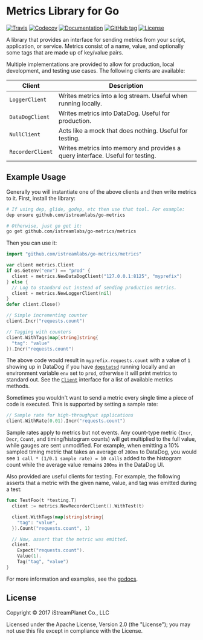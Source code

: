 # Metrics Library for Go

[![Travis](https://img.shields.io/travis/istreamlabs/go-metrics.svg)](https://travis-ci.org/istreamlabs/go-metrics) [![Codecov](https://img.shields.io/codecov/c/github/istreamlabs/go-metrics.svg)](https://codecov.io/gh/istreamlabs/go-metrics) [![Documentation](https://img.shields.io/badge/godoc-reference-blue.svg)](https://godoc.org/github.com/istreamlabs/go-metrics/metrics) [![GitHub tag](https://img.shields.io/github/tag/istreamlabs/go-metrics.svg)](https://github.com/istreamlabs/go-metrics/releases) [![License](https://img.shields.io/github/license/istreamlabs/go-metrics.svg)](https://github.com/istreamlabs/go-metrics/blob/master/LICENSE)

A library that provides an interface for sending metrics from your script, application, or service. Metrics consist of a name, value, and optionally some tags that are made up of key/value pairs.

Multiple implementations are provided to allow for production, local development, and testing use cases. The following clients are available:

Client           | Description
---------------- | -----------
`LoggerClient`   | Writes metrics into a log stream. Useful when running locally.
`DataDogClient`  | Writes metrics into DataDog. Useful for production.
`NullClient`     | Acts like a mock that does nothing. Useful for testing.
`RecorderClient` | Writes metrics into memory and provides a query interface. Useful for testing.

## Example Usage

Generally you will instantiate one of the above clients and then write metrics to it. First, install the library:

```sh
# If using dep, glide, godep, etc then use that tool. For example:
dep ensure github.com/istreamlabs/go-metrics

# Otherwise, just go get it:
go get github.com/istreamlabs/go-metrics/metrics
```

Then you can use it:

```go
import "github.com/istreamlabs/go-metrics/metrics"

var client metrics.Client
if os.Getenv("env") == "prod" {
  client = metrics.NewDataDogClient("127.0.0.1:8125", "myprefix")
} else {
  // Log to standard out instead of sending production metrics.
  client = metrics.NewLoggerClient(nil)
}
defer client.Close()

// Simple incrementing counter
client.Incr("requests.count")

// Tagging with counters
client.WithTags(map[string]string{
  "tag": "value"
}).Incr("requests.count")
```

The above code would result in `myprefix.requests.count` with a value of `1` showing up in DataDog if you have [`dogstatsd`](https://docs.datadoghq.com/guides/dogstatsd/) running locally and an environment variable `env` set to `prod`, otherwise it will print metrics to standard out. See the [`Client`](https://godoc.org/github.com/istreamlabs/go-metrics/metrics/#Client) interface for a list of available metrics methods.

Sometimes you wouldn't want to send a metric every single time a piece of code is executed. This is supported by setting a sample rate:

```go
// Sample rate for high-throughput applications
client.WithRate(0.01).Incr("requests.count")
```

Sample rates apply to metrics but not events. Any count-type metric (`Incr`, `Decr`, `Count`, and timing/histogram counts) will get multiplied to the full value, while gauges are sent unmodified. For example, when emitting a 10% sampled timing metric that takes an average of `200ms` to DataDog, you would see `1 call * (1/0.1 sample rate) = 10 calls` added to the histogram count while the average value remains `200ms` in the DataDog UI.

Also provided are useful clients for testing. For example, the following asserts that a metric with the given name, value, and tag was emitted during a test:

```go
func TestFoo(t *testing.T)
  client := metrics.NewRecorderClient().WithTest(t)

  client.WithTags(map[string]string{
    "tag": "value",
  }).Count("requests.count", 1)

  // Now, assert that the metric was emitted.
  client.
    Expect("requests.count").
    Value(1).
    Tag("tag", "value")
}
```

For more information and examples, see the [godocs](https://godoc.org/github.com/istreamlabs/go-metrics/metrics).

## License

Copyright &copy; 2017 iStreamPlanet Co., LLC

Licensed under the Apache License, Version 2.0 (the "License"); you may not use this file except in compliance with the License.
